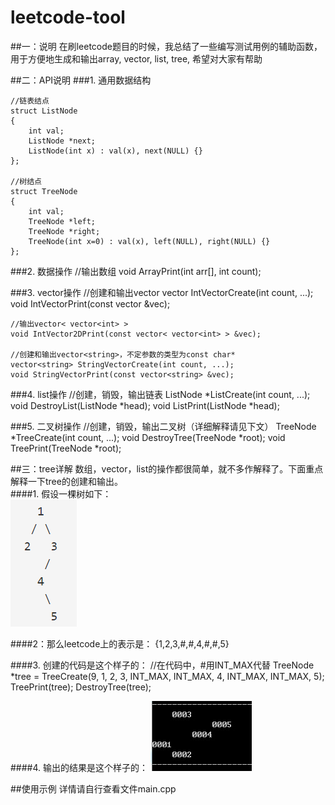# leetcode-tool

##一：说明
在刷leetcode题目的时候，我总结了一些编写测试用例的辅助函数，用于方便地生成和输出array, vector, list, tree, 希望对大家有帮助

##二：API说明
###1. 通用数据结构

	//链表结点
	struct ListNode
	{
    	int val;
    	ListNode *next;
    	ListNode(int x) : val(x), next(NULL) {}
	};

	//树结点
	struct TreeNode 
	{
    	int val;
    	TreeNode *left;
    	TreeNode *right;
    	TreeNode(int x=0) : val(x), left(NULL), right(NULL) {}
	};

###2. 数据操作
	//输出数组
	void ArrayPrint(int arr[], int count);

###3. vector操作
	//创建和输出vector<int>
	vector<int> IntVectorCreate(int count, ...);
	void IntVectorPrint(const vector<int> &vec);

	//输出vector< vector<int> >
	void IntVector2DPrint(const vector< vector<int> > &vec);

	//创建和输出vector<string>，不定参数的类型为const char*
	vector<string> StringVectorCreate(int count, ...);
	void StringVectorPrint(const vector<string> &vec);

###4. list操作
	//创建，销毁，输出链表
	ListNode *ListCreate(int count, ...);
	void DestroyList(ListNode *head);
	void ListPrint(ListNode *head);

###5. 二叉树操作
	//创建，销毁，输出二叉树（详细解释请见下文）
	TreeNode *TreeCreate(int count, ...);
	void DestroyTree(TreeNode *root);
	void TreePrint(TreeNode *root);

##三：tree详解
数组，vector，list的操作都很简单，就不多作解释了。下面重点解释一下tree的创建和输出。</br>
####1. 假设一棵树如下：</br>
![tree](pic/tree.png)

####2：那么leetcode上的表示是：
{1,2,3,#,#,4,#,#,5}

####3. 创建的代码是这个样子的：
	//在代码中，#用INT_MAX代替
	TreeNode *tree = TreeCreate(9, 1, 2, 3,
		INT_MAX, INT_MAX, 4, INT_MAX, INT_MAX, 5);
    TreePrint(tree);
    DestroyTree(tree);

####4. 输出的结果是这个样子的：
![code](pic/code.png)

##使用示例
详情请自行查看文件main.cpp